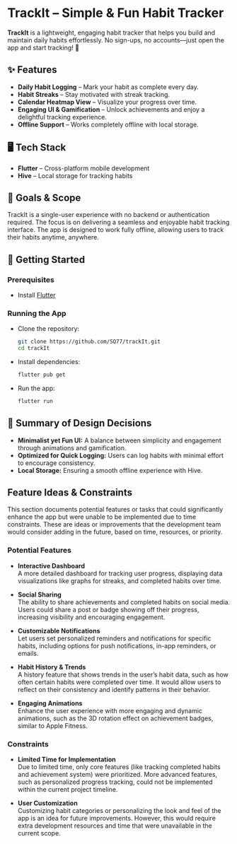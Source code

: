 # TrackIt – Simple & Fun Habit Tracker  

**TrackIt** is a lightweight, engaging habit tracker that helps you build and maintain daily habits effortlessly. No sign-ups, no accounts—just open the app and start tracking! 🚀  

## ✨ Features  
- **Daily Habit Logging** – Mark your habit as complete every day.  
- **Habit Streaks** – Stay motivated with streak tracking.  
- **Calendar Heatmap View** – Visualize your progress over time.  
- **Engaging UI & Gamification** – Unlock achievements and enjoy a delightful tracking experience.
- **Offline Support** – Works completely offline with local storage.  

## 🖥️ Tech Stack  
- **Flutter** – Cross-platform mobile development  
- **Hive** – Local storage for tracking habits

## 🎯 Goals & Scope
TrackIt is a single-user experience with no backend or authentication required. The focus is on delivering a seamless and enjoyable habit tracking interface. The app is designed to work fully offline, allowing users to track their habits anytime, anywhere.

## 🚀 Getting Started  
### Prerequisites  
- Install [Flutter](https://flutter.dev/docs/get-started/install)

### Running the App
- Clone the repository:  
  ```bash  
  git clone https://github.com/SQ77/trackIt.git  
  cd trackIt  
  ```  
- Install dependencies:  
  ```bash  
  flutter pub get  
  ```  
- Run the app:  
  ```bash  
  flutter run  
  ```

## 📜 Summary of Design Decisions  
- **Minimalist yet Fun UI:** A balance between simplicity and engagement through animations and gamification.
- **Optimized for Quick Logging:** Users can log habits with minimal effort to encourage consistency.
- **Local Storage:** Ensuring a smooth offline experience with Hive.


## Feature Ideas & Constraints

This section documents potential features or tasks that could significantly enhance the app but were unable to be implemented due to time constraints. These are ideas or improvements that the development team would consider adding in the future, based on time, resources, or priority.

### Potential Features

- **Interactive Dashboard**  
A more detailed dashboard for tracking user progress, displaying data visualizations like graphs for streaks, and completed habits over time.

- **Social Sharing**  
The ability to share achievements and completed habits on social media. Users could share a post or badge showing off their progress, increasing visibility and encouraging engagement.

- **Customizable Notifications**  
Let users set personalized reminders and notifications for specific habits, including options for push notifications, in-app reminders, or emails.

- **Habit History & Trends**  
A history feature that shows trends in the user’s habit data, such as how often certain habits were completed over time. It would allow users to reflect on their consistency and identify patterns in their behavior.

- **Engaging Animations**  
Enhance the user experience with more engaging and dynamic animations, such as the 3D rotation effect on achievement badges, similar to Apple Fitness.

### Constraints

- **Limited Time for Implementation**  
  Due to limited time, only core features (like tracking completed habits and achievement system) were prioritized. More advanced features, such as personalized progress tracking, could not be implemented within the current project timeline.

- **User Customization**  
  Customizing habit categories or personalizing the look and feel of the app is an idea for future improvements. However, this would require extra development resources and time that were unavailable in the current scope.

